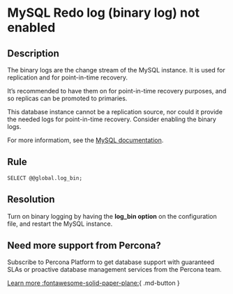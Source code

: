 # MySQL Redo log (binary log) not enabled

## Description
The binary logs are the change stream of the MySQL instance. It is used for replication and for point-in-time recovery. 

It’s recommended to have them on for point-in-time recovery purposes, and so replicas can be promoted to primaries. 

This database instance cannot be a replication source, nor could it provide the needed logs for point-in-time recovery. Consider enabling the binary logs.

For more informatiom, see the [MySQL documentation](https://dev.mysql.com/doc/refman/8.0/en/binary-log.html).


## Rule
`SELECT @@global.log_bin;`


## Resolution
Turn on binary logging by having the **log_bin option** on the configuration file, and restart the MySQL instance. 

## Need more support from Percona?
Subscribe to Percona Platform to get database support with guaranteed SLAs or proactive database management services from the Percona team.

[Learn more :fontawesome-solid-paper-plane:](https://per.co.na/subscribe){ .md-button }
